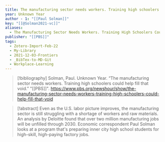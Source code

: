 ```yaml
---
title: The manufacturing sector needs workers. Training high schoolers could help fill that void
year: Unknown Year
author - 1: "[[Paul Solman]]"
key: "[[@Solman2021-vc]]"
aliases:
  - The Manufacturing Sector Needs Workers. Training High Schoolers Could Help Fill That Void
publisher: "[[PBS]]"
tags:
  - Zotero-Import-Feb-22
  - My-Library
  - 2021-12-03-Frontiers
  - _BibTex-to-MD-Git
  - Workplace-Learning
---
```


> [!bibliography]
> Solman, Paul. Unknown Year. “The manufacturing sector needs workers. Training high schoolers could help fill that void.” "[[PBS]]". https://www.pbs.org/newshour/show/the-manufacturing-sector-needs-workers-training-high-schoolers-could-help-fill-that-void

> [!abstract]
> Even as the U.S. labor picture improves, the manufacturing sector is still struggling with a shortage of workers and raw materials. An analysis by Deloitte found that over two million manufacturing jobs will be unfilled through 2030. Economic correspondent Paul Solman looks at a program that's preparing inner city high school students for high-skill, high-paying factory jobs.